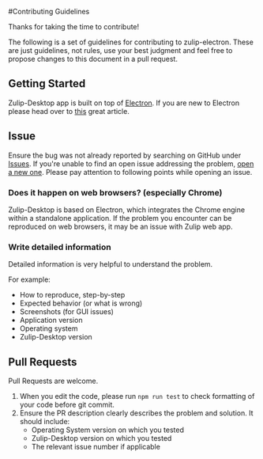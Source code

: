 #Contributing Guidelines

Thanks for taking the time to contribute!

The following is a set of guidelines for contributing to zulip-electron. These are just guidelines, not rules, use your best judgment and feel free to propose changes to this document in a pull request.

## Getting Started

Zulip-Desktop app is built on top of [Electron](http://electron.atom.io/). If you are new to Electron please head over to [this](http://jlord.us/essential-electron/) great article.

## Issue
Ensure the bug was not already reported by searching on GitHub under [Issues](https://github.com/zulip/zulip-electron/issues). If you're unable to find an open issue addressing the problem, [open a new one](https://github.com/zulip/zulip-electron/issues/new). Please pay attention to following points while opening an issue.

### Does it happen on web browsers? (especially Chrome)
Zulip-Desktop is based on Electron, which integrates the Chrome engine within a standalone application.
If the problem you encounter can be reproduced on web browsers, it may be an issue with Zulip web app.

### Write detailed information
Detailed information is very helpful to understand the problem.

For example:
* How to reproduce, step-by-step
* Expected behavior (or what is wrong)
* Screenshots (for GUI issues)
* Application version
* Operating system
* Zulip-Desktop version


## Pull Requests
Pull Requests are welcome. 

1. When you edit the code, please run `npm run test` to check formatting of your code before git commit.
2. Ensure the PR description clearly describes the problem and solution. It should include:
   * Operating System version on which you tested
   * Zulip-Desktop version on which you tested
   * The relevant issue number if applicable
